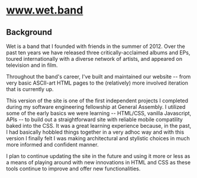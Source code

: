 # www.wet.band

## Background

Wet is a band that I founded with friends in the summer of 2012. Over the past ten years we have released three critically-acclaimed albums and EPs, toured internationally with a diverse network of artists, and appeared on television and in film. 

Throughout the band's career, I've built and maintained our website -- from very basic ASCII-art HTML pages to the (relatively) more involved iteration that is currently up.

This version of the site is one of the first independent projects I completed during my software engineering fellowship at General Assembly. I utilized some of the early basics we were learning -- HTML/CSS, vanilla Javascript, APIs -- to build out a straightforward site with reliable mobile compatility baked into the CSS. It was a great learning experience because, in the past, I had basically hobbled things together in a very adhoc way and with this version I finally felt I was making architectural and stylistic choices in much more informed and confident manner.

I plan to continue updating the site in the future and using it more or less as a means of playing around with new innovations in HTML and CSS as these tools continue to improve and offer new functionalities.
